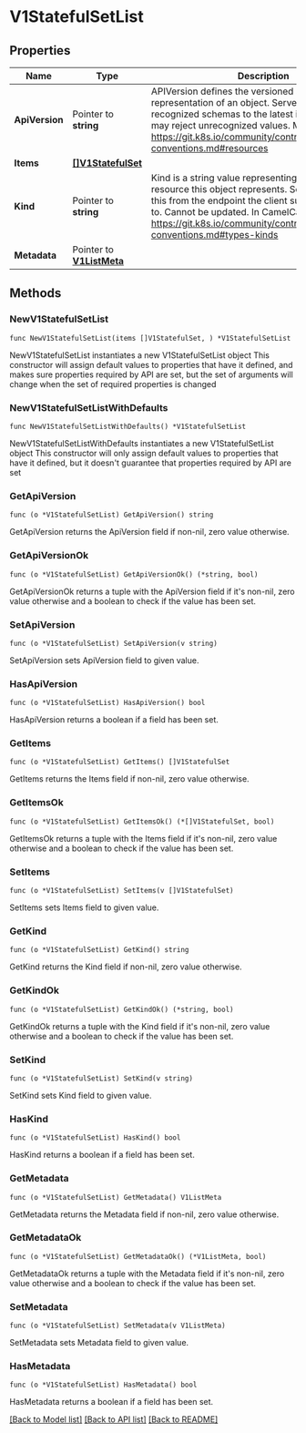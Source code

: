 # V1StatefulSetList

## Properties

Name | Type | Description | Notes
------------ | ------------- | ------------- | -------------
**ApiVersion** | Pointer to **string** | APIVersion defines the versioned schema of this representation of an object. Servers should convert recognized schemas to the latest internal value, and may reject unrecognized values. More info: https://git.k8s.io/community/contributors/devel/api-conventions.md#resources | [optional] 
**Items** | [**[]V1StatefulSet**](V1StatefulSet.md) |  | 
**Kind** | Pointer to **string** | Kind is a string value representing the REST resource this object represents. Servers may infer this from the endpoint the client submits requests to. Cannot be updated. In CamelCase. More info: https://git.k8s.io/community/contributors/devel/api-conventions.md#types-kinds | [optional] 
**Metadata** | Pointer to [**V1ListMeta**](V1ListMeta.md) |  | [optional] 

## Methods

### NewV1StatefulSetList

`func NewV1StatefulSetList(items []V1StatefulSet, ) *V1StatefulSetList`

NewV1StatefulSetList instantiates a new V1StatefulSetList object
This constructor will assign default values to properties that have it defined,
and makes sure properties required by API are set, but the set of arguments
will change when the set of required properties is changed

### NewV1StatefulSetListWithDefaults

`func NewV1StatefulSetListWithDefaults() *V1StatefulSetList`

NewV1StatefulSetListWithDefaults instantiates a new V1StatefulSetList object
This constructor will only assign default values to properties that have it defined,
but it doesn't guarantee that properties required by API are set

### GetApiVersion

`func (o *V1StatefulSetList) GetApiVersion() string`

GetApiVersion returns the ApiVersion field if non-nil, zero value otherwise.

### GetApiVersionOk

`func (o *V1StatefulSetList) GetApiVersionOk() (*string, bool)`

GetApiVersionOk returns a tuple with the ApiVersion field if it's non-nil, zero value otherwise
and a boolean to check if the value has been set.

### SetApiVersion

`func (o *V1StatefulSetList) SetApiVersion(v string)`

SetApiVersion sets ApiVersion field to given value.

### HasApiVersion

`func (o *V1StatefulSetList) HasApiVersion() bool`

HasApiVersion returns a boolean if a field has been set.

### GetItems

`func (o *V1StatefulSetList) GetItems() []V1StatefulSet`

GetItems returns the Items field if non-nil, zero value otherwise.

### GetItemsOk

`func (o *V1StatefulSetList) GetItemsOk() (*[]V1StatefulSet, bool)`

GetItemsOk returns a tuple with the Items field if it's non-nil, zero value otherwise
and a boolean to check if the value has been set.

### SetItems

`func (o *V1StatefulSetList) SetItems(v []V1StatefulSet)`

SetItems sets Items field to given value.


### GetKind

`func (o *V1StatefulSetList) GetKind() string`

GetKind returns the Kind field if non-nil, zero value otherwise.

### GetKindOk

`func (o *V1StatefulSetList) GetKindOk() (*string, bool)`

GetKindOk returns a tuple with the Kind field if it's non-nil, zero value otherwise
and a boolean to check if the value has been set.

### SetKind

`func (o *V1StatefulSetList) SetKind(v string)`

SetKind sets Kind field to given value.

### HasKind

`func (o *V1StatefulSetList) HasKind() bool`

HasKind returns a boolean if a field has been set.

### GetMetadata

`func (o *V1StatefulSetList) GetMetadata() V1ListMeta`

GetMetadata returns the Metadata field if non-nil, zero value otherwise.

### GetMetadataOk

`func (o *V1StatefulSetList) GetMetadataOk() (*V1ListMeta, bool)`

GetMetadataOk returns a tuple with the Metadata field if it's non-nil, zero value otherwise
and a boolean to check if the value has been set.

### SetMetadata

`func (o *V1StatefulSetList) SetMetadata(v V1ListMeta)`

SetMetadata sets Metadata field to given value.

### HasMetadata

`func (o *V1StatefulSetList) HasMetadata() bool`

HasMetadata returns a boolean if a field has been set.


[[Back to Model list]](../README.md#documentation-for-models) [[Back to API list]](../README.md#documentation-for-api-endpoints) [[Back to README]](../README.md)


